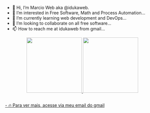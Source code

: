 - 👋 Hi, I’m Marcio Web aka @idukaweb.
- 👀 I’m interested in Free Software, Math and Process Automation...
- 🌱 I’m currently learning web development and DevOps...
- 💞️ I’m looking to collaborate on all free software...
- 📫 How to reach me at idukaweb from gmail...

<div align="center">
  <a href="https://github.com/idukaweb">
  <img height="180em" src="https://github-readme-stats.vercel.app/api?username=idukaweb&show_icons=true&theme=dracula&include_all_commits=true&count_private=true"/>
  <img height="180em" src="https://github-readme-stats.vercel.app/api/top-langs/?username=idukaweb&layout=compact&langs_count=7&theme=gruvbox"/>
</div>
  
  ##

  <div>
    - 🔥 Para ver mais, acesse via meu email do gmail
  </div>
<!---
idukaweb/idukaweb is a ✨ special ✨ repository because its `README.md` (this file) appears on your GitHub profile.
You can click the Preview link to take a look at your changes.
--->
